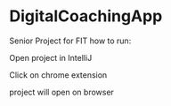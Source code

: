 # DigitalCoachingApp
Senior Project for FIT
how to run:

Open project in IntelliJ 

Click on chrome extension

project will open on browser

